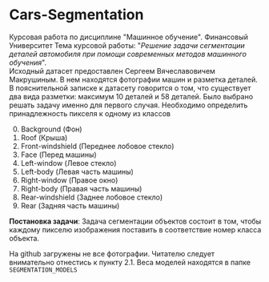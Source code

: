 # Cars-Segmentation
 Курсовая работа по дисциплине "Машинное обучение". Финансовый Университет
Тема курсовой работы: "_Решение задачи сегментации деталей автомобиля при помощи современных методов машинного обучения_".\
Исходный датасет предоставлен Сергеем Вячеславовичем Макрушиным. В нем находятся фотографии машин и разметка деталей. В пояснительной записке к датасету говорится о том, что существует два вида разметки: максимум 10 деталей и 58 деталей. Было выбрано решать задачу именно для первого случая. Необходимо определить принадлежность пикселя к одному из классов

0. Background (Фон)
1. Roof (Крыша)
2. Front-windshield (Переднее лобовое стекло)
3. Face (Перед машины)
4. Left-window (Левое стекло)
5. Left-body (Левая часть машины)
6. Right-window (Правое окно)
7. Right-body (Правая часть машины)
8. Rear-windshield (Заднее лобовое стекло)
9. Rear (Задняя часть машины)

__Постановка задачи__: Задача сегментации объектов состоит в том, чтобы каждому пикселю изображения поставить в соответствие  номер класса объекта.

На github загружены не все фотографии. Читателю следует внимательно отнестись к пункту 2.1. Веса моделей находятся в папке `SEGMENTATION_MODELS`

